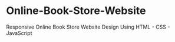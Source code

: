 # Online-Book-Store-Website
Responsive Online Book Store Website Design Using HTML - CSS - JavaScript
